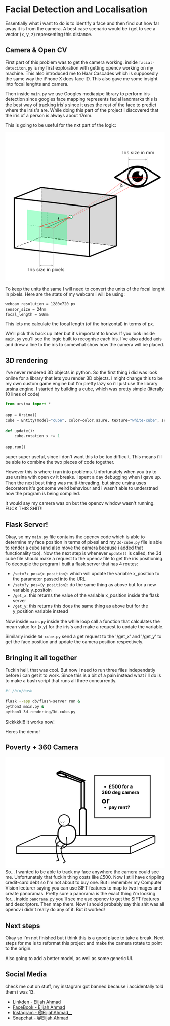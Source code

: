 # Facial Detection and Localisation
Essentially what i want to do is to identify a face and then find out 
how far away it is from the camera. A best case scenario would be i get 
to see a vector (x, y, z) representing this distance.

## Camera & Open CV
First part of this problem was to get the camera working. inside `facial-deteciton.py`
is my first exploration with getting opencv working on my machine. 
This also introduced me to Haar Cascades which is supposedly the same way 
the iPhone X does face ID. This also gave me some insight into focal lenghts 
and camera. 

Then inside `main.py` we use Googles mediapipe library to perform iris detection 
since googles face mapping represents facial landmarks this is the best way of tracking 
iris's since it uses the rest of the face to predict where the irsis's are. While doing 
this part of the project I discovered that the iris of a person is always about 17mm.

This is going to be useful for the nxt part of the logic:

![iris diagram](image5.png)

To keep the units the same I will need to convert the units of the focal lenght in pixels.
Here are the stats of my webcam i will be using:

```
webcam_resolution = 1280x720 px
sensor_size = 24nm
focal_length = 50nm
```

This lets me calculate the focal length (of the horizontal) in terms of px.

We'll pick this back up later but it's important to know. If you look inside `main.py` you'll
see the logic built to recognise each iris. I've also added axis and drew a line to the iris to 
somewhat show how the camera will be placed. 

## 3D rendering

I've never rendered 3D objects in python. So the first thing i did was look online for 
a library that lets you render 3D objects. I might change this to be my own custom game engine
but I'm pretty lazy so i'll just use the library [ursina engine](https://www.ursinaengine.org). 
I started by building a cube, which was pretty simple (literally 10 lines of code)

```python
from ursina import *

app = Ursina()
cube = Entity(model="cube", color=color.azure, texture="white-cube", scale=1)

def update():
    cube.rotation_x += 1

app.run()
```

super super useful, since i don't want this to be too difficult. This means i'll be able to combine
the two pieces of code together. 

However this is where i ran into problems. Unfortunately when you try to use ursina with open cv it breaks.
I spent a day debugging when i gave up. Then the next best thing was multi-threading, but since ursina uses 
decorators it's got some weird behaviour and i wasn't able to understnad how the program is being compiled.

It would say my camera was on but the opencv window wasn't running. FUCK THIS SHIT!!

## Flask Server!
Okay, so my `main.py` file contains the opencv code which is able to determine my face position in terms of pixesl 
and my `3d-cube.py` file is able to render a cube (and also move the camera because i added that functionality too).
Now the next step is whenever `update()` is called, the 3d cube file should make a request to the opencv file to get the 
iris positioning. To decouple the program i built a flask server that has 4 routes:
- `/setx?x_pos={x_position}`: which will update the variable x_position to the parameter passed into the URL 
- `/sety?y_pos={y_position}`: do the same thing as above but for a new variable y_positoin
- `/get_x`: this returns the value of the variable x_position inside the flask server
- `/get_y`: this returns this does the same thing as above but for the y_position variable instead

Now inside `main.py` inside the while loop call a function that calculates the mean value for (x,y) for the iris's
and make a request to update the variable. 

Similarly inside `3d-cube.py` send a get request to the '/get_x' and '/get_y' to get the 
face position and update the camera position respectively.

## Bringing it all together 
Fuckin hell, that was cool. But now i need to run three files independatly before i can get it to work.
Since this is a bit of a pain instead what i'll do is to make a bash script that runs all three concurrently.

```bash
#! /bin/bash

flask --app db/flash-server run &
python3 main.py &
python3 3d-rendering/3d-cube.py

```

Sickkkk!!! It works now!

Heres the demo!


## Poverty + 360 Camera
![Should i pay rent or what?](pay-rent.png)
So... I wanted to be able to track my face anywhere the camera could see me. Unfortunately that fuckin thing costs like 
£500. Now I still have crippling credit-card debt so I'm not about to buy one. But i remember my Computer Vision lecturer
saying you can use SIFT features to map to two images and create panoramas. Pretty sure a panorama is the exact thing 
i'm looking for... inside `panorama.py` you'll see me use opencv to get the SIFT features and descriptors. Then map them.
Now i should probably say this shit was all opencv i didn't really do any of it. But it worked!


## Next steps 
Okay so I'm not finished but i think this is a good place to take a break. 
Next steps for me is to reformat this project and make the camera rotate to point to the origin.

Also going to add a better model, as well as some generic UI. 

## Social Media
check me out on stuff, my instagram got banned because i accidentally told them i was 13. 
- [Linkden - Elijah Ahmad](https://www.linkedin.com/in/elijah-ahmad-658a2b199/)
- [FaceBook - Elijah Ahmad](https://www.facebook.com/elijah.ahmad.71)
- [Instagram - @ElijahAhmad__](https://www.instagram.com/ElijahAhmad__)
- [Snapchat - @Elijah.Ahmad](https://www.snapchat.com/add/elijah.ahmad)





